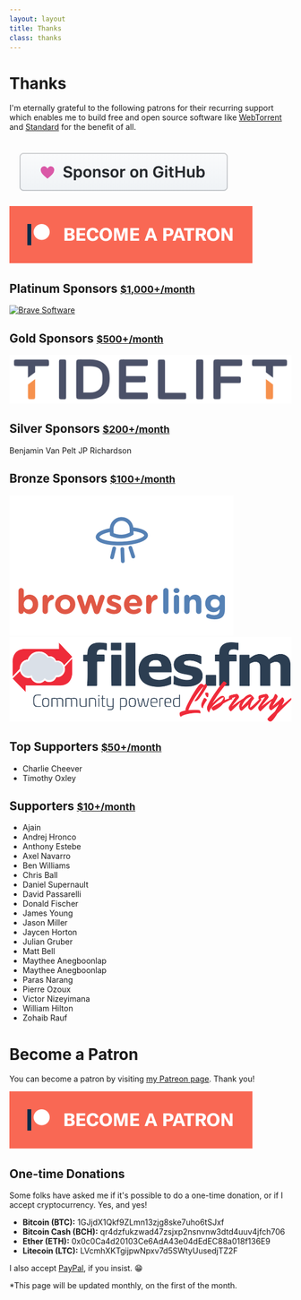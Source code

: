 ```yaml
---
layout: layout
title: Thanks
class: thanks
---
```


# Thanks

I'm eternally grateful to the following patrons for their recurring support which
enables me to build free and open source software like
[WebTorrent](https://webtorrent.io) and [Standard](https://standardjs.com) for the
benefit of all.

<div class='sponsor-buttons'>
  <a href='https://github.com/users/feross/sponsorship' target='_blank' class='sponsor-button grow'>
    <img src='/images/supporters/githubsponsors.png' />
  </a>
  <a href='https://www.patreon.com/feross' target='_blank' class='sponsor-button grow'>
    <img src='/images/supporters/patreon.png' />
  </a>
</div>

## Platinum Sponsors <small>[$1,000+/month](https://www.patreon.com/bePatron?c=1335510&rid=2201589)</small>

<div class='sponsors sponsors-platinum'>
  <a href='https://brave.com' rel='nofollow' target='_blank' class='sponsor grow'>
    <img src='/images/supporters/brave.png' alt='Brave Software' />
  </a>
</div>

## Gold Sponsors <small>[$500+/month](https://www.patreon.com/bePatron?c=1335510&rid=2175327)</small>

<div class='sponsors sponsors-gold'>
  <a href='https://tidelift.com/subscription/pkg/npm-standard?utm_source=npm-standard&utm_medium=readme' rel='nofollow' target='_blank' class='sponsor grow'>
    <img src='/images/supporters/tidelift.png' alt='Tidelift' />
  </a>
</div>

## Silver Sponsors <small>[$200+/month](https://www.patreon.com/bePatron?c=1335510&rid=2201567)</small>

<div class='sponsors sponsors-silver'>
  <span class='sponsor grow'>Benjamin Van Pelt</span>
  <span class='sponsor grow'>JP Richardson</span>
</div>

## Bronze Sponsors <small>[$100+/month](https://www.patreon.com/bePatron?c=1335510&rid=2201570)</small>

<div class='sponsors sponsors-bronze'>
  <a href='https://www.browserling.com' rel='nofollow' target='_blank' class='sponsor grow'>
    <img src='/images/supporters/browserling.png' alt='Browserling' />
  </a>
  <a href='https://library.files.fm/' rel='nofollow' target='_blank' class='sponsor grow'>
    <img src='/images/supporters/filesfm.png' alt='Files.fm' />
  </a>
</div>

## Top Supporters <small>[$50+/month](https://www.patreon.com/bePatron?c=1335510&rid=2188674)</small>

- Charlie Cheever
- Timothy Oxley

## Supporters <small>[$10+/month](https://www.patreon.com/bePatron?c=1335510&rid=2179762)</small>

- Ajain
- Andrej Hronco
- Anthony Estebe
- Axel Navarro
- Ben Williams
- Chris Ball
- Daniel Supernault
- David Passarelli
- Donald Fischer
- James Young
- Jason Miller
- Jaycen Horton
- Julian Gruber
- Matt Bell
- Maythee Anegboonlap
- Maythee Anegboonlap
- Paras Narang
- Pierre Ozoux
- Victor Nizeyimana
- William Hilton
- Zohaib Rauf

# Become a Patron

You can become a patron by visiting [my Patreon page](https://patreon.com/feross).
Thank you!

<a href="https://www.patreon.com/feross" class="patreon">
  <img src="/images/supporters/patreon.png" />
</a>

## One-time Donations

Some folks have asked me if it's possible to do a one-time donation, or if I accept cryptocurrency. Yes, and yes!

- **Bitcoin (BTC):** 1GJjdX1Qkf9ZLmn13zjg8ske7uho6tSJxf
- **Bitcoin Cash (BCH):** qr4dzfukzwad47zsjxp2nsnvnw3dtd4uuv4jfch706
- **Ether (ETH):** 0x0c0Ca4d20103Ce6AdA43e04dEdEC88a018f136E9
- **Litecoin (LTC):** LVcmhXKTgijpwNpxv7d5SWtyUusedjTZ2F

I also accept [PayPal](https://www.paypal.me/feross), if you insist. 😁

*This page will be updated monthly, on the first of the month.
